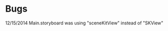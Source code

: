 Bugs
================================

12/15/2014
Main.storyboard was using "sceneKitView" instead of "SKView"
